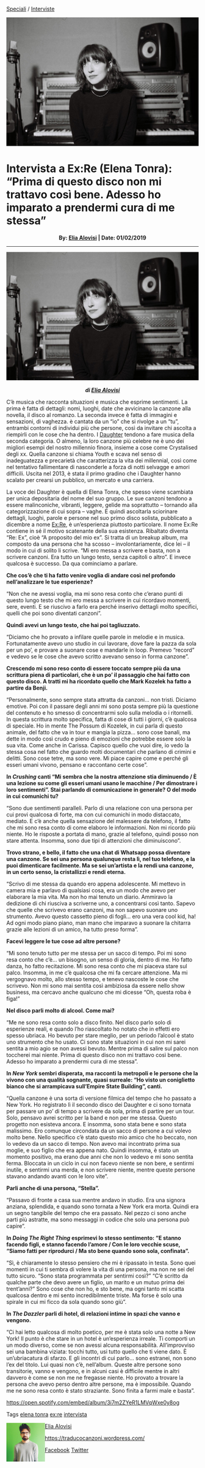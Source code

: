 [Speciali](https://rumoremag.com/speciali/) / [Interviste](https://rumoremag.com/speciali/interviste/)

<img src="/Images/Emma Swann/CNV00035-web.jpg">

# Intervista a Ex:Re (Elena Tonra): “Prima di questo disco non mi trattavo così bene. Adesso ho imparato a prendermi cura di me stessa”

**<p align="center">
By: [Elia Alovisi](https://rumoremag.com/author/elia/) | Date: 01/02/2019**
</p>

---

<img src="/Images/Emma Swann/CNV00035-web.jpg">

***<p align="center">
di [Elia Alovisi](https://rumoremag.com/author/elia/)***
</p>

C’è musica che racconta situazioni e musica che esprime sentimenti. La prima è fatta di dettagli: nomi, luoghi, date che avvicinano la canzone alla novella, il disco al romanzo. La seconda invece è fatta di immagini e sensazioni, di vaghezza. è cantata da un “io” che si rivolge a un “tu”, entrambi contorni di individui più che persone, così da invitare chi ascolta a riempirli con le cose che ha dentro. I [Daughter](https://rumoremag.com/tag/daughter/) tendono a fare musica della seconda categoria. O almeno, la loro canzone più celebre ne è uno dei migliori esempi del nostro millennio finora, insieme a cose come Crystalised degli xx. Quella canzone si chiama Youth e scava nel senso di inadeguatezza e precarietà che caratterizza la vita dei millennial, così come nel tentativo fallimentare di nasconderle a forza di notti selvagge e amori difficili. Uscita nel 2013, è stata il primo gradino che i Daughter hanno scalato per crearsi un pubblico, un mercato e una carriera.

La voce dei Daughter è quella di Elena Tonra, che spesso viene scambiata per unica depositaria del nome del suo gruppo. Le sue canzoni tendono a essere malinconiche, vibranti, leggere, gelide ma soprattutto – tornando alla categorizzazione di cui sopra – vaghe. E quindi ascoltarla sciorinare dettagli, luoghi, parole e persone nel suo primo disco solista, pubblicato a dicembre a nome [Ex:Re](https://rumoremag.com/tag/daughter/), è un’esperienza piuttosto particolare. Il nome Ex:Re contiene in sé il motivo scatenante della sua esistenza. Ribaltato diventa “Re: Ex”, cioè “A proposito del mio ex”. Si tratta di un breakup album, ma composto da una persona che ha scosso – involontariamente, dice lei – il modo in cui di solito li scrive. “Mi ero messa a scrivere e basta, non a scrivere canzoni. Era tutto un lungo testo, senza capitoli o altro”. E invece qualcosa è successo. Da qua cominciamo a parlare.

**Che cos’è che ti ha fatto venire voglia di andare così nel profondo nell’analizzare le tue esperienze?**

“Non che ne avessi voglia, ma mi sono resa conto che c’erano punti di questo lungo testo che mi ero messa a scrivere in cui ricordavo momenti, sere, eventi. E se riuscivo a farlo era perché inserivo dettagli molto specifici, quelli che poi sono diventati canzoni”.

**Quindi avevi un lungo testo, che hai poi tagliuzzato.**

“Diciamo che ho provato a infilare quelle parole in melodie e in musica. Fortunatamente avevo uno studio in cui lavorare, dove fare la pazza da sola per un po’, e provare a suonare cose e mandarle in loop. Premevo “record” e vedevo se le cose che avevo scritto avevano senso in forma canzone”.

**Crescendo mi sono reso conto di essere toccato sempre più da una scrittura piena di particolari, che è un po’ il passaggio che hai fatto con questo disco. A tratti mi ha ricordato quello che Mark Kozelek ha fatto a partire da Benji.**

“Personalmente, sono sempre stata attratta da canzoni… non tristi. Diciamo emotive. Poi con il passare degli anni mi sono posta sempre più la questione del contenuto e ho smesso di concentrarmi solo sulla melodia o i ritornelli. In questa scrittura molto specifica, fatta di cose di tutti i giorni, c’è qualcosa di speciale. Ho in mente The Possum di Kozelek, in cui parla di questo animale, del fatto che va in tour e mangia la pizza… sono cose banali, ma dette in modo così crudo e pieno di emozioni che potrebbe essere solo la sua vita. Come anche in Carissa. Capisco quello che vuoi dire, io vedo la stessa cosa nel fatto che guardo molti documentari che parlano di crimini e delitti. Sono cose tetre, ma sono vere. Mi piace capire come e perché gli esseri umani vivono, pensano e raccontano certe cose”.

**In *Crushing* canti “Mi sembra che la nostra attenzione stia diminuendo / È una lezione su come gli esseri umani usano le macchine / Per dimostrare i loro sentimenti”. Stai parlando di comunicazione in generale? O del modo in cui comunichi tu?**

“Sono due sentimenti paralleli. Parlo di una relazione con una persona per cui provi qualcosa di forte, ma con cui comunichi in modo distaccato, mediato. E c’è anche quella sensazione del malessere da telefono, il fatto che mi sono resa conto di come elaboro le informazioni. Non mi ricordo più niente. Ho le risposte a portata di mano, grazie al telefono, quindi posso non stare attenta. Insomma, sono due tipi di attenzioni che diminuiscono”.

**Trovo strano, e bello, il fatto che una chat di Whatsapp possa diventare una canzone. Se sei una persona qualunque resta lì, nel tuo telefono, e la puoi dimenticare facilmente. Ma se sei un’artista e la rendi una canzone, in un certo senso, la cristallizzi e rendi eterna.**

“Scrivo di me stessa da quando ero appena adolescente. Mi mettevo in camera mia e parlavo di qualsiasi cosa, era un modo che avevo per elaborare la mia vita. Ma non ho mai tenuto un diario. Ammiravo la dedizione di chi riusciva a scriverne uno, a concentrarsi così tanto. Sapevo che quelle che scrivevo erano canzoni, ma non sapevo suonare uno strumento. Avevo questo cassetto pieno di fogli… ero una vera cool kid, ha! Ad ogni modo piano piano, man mano che imparavo a suonare la chitarra grazie alle lezioni di un amico, ha tutto preso forma”.

**Facevi leggere le tue cose ad altre persone?**

“Mi sono tenuto tutto per me stessa per un sacco di tempo. Poi mi sono resa conto che c’è… un bisogno, un senso di gloria, dentro di me. Ho fatto danza, ho fatto recitazione. Mi sono resa conto che mi piaceva stare sul palco. Insomma, in me c’è qualcosa che mi fa cercare attenzione. Ma mi vergognavo molto, allo stesso tempo, e tenevo nascoste le cose che scrivevo. Non mi sono mai sentita così ambiziosa da essere nello show business, ma cercavo anche qualcuno che mi dicesse “Oh, questa roba è figa!”

**Nel disco parli molto di alcool. Come mai?**

“Me ne sono resa conto solo a disco finito. Nel disco parlo solo di esperienze reali, e quando l’ho riascoltato ho notato che in effetti ero spesso ubriaca. Ho bevuto per stare meglio, per un periodo l’alcool è stato uno strumento che ho usato. Ci sono state situazioni in cui non mi sarei sentita a mio agio se non avessi bevuto. Mentre prima di salire sul palco non toccherei mai niente. Prima di questo disco non mi trattavo così bene. Adesso ho imparato a prendermi cura di me stessa”.

**In *New York* sembri disperata, ma racconti la metropoli e le persone che la vivono con una qualità sognante, quasi surreale: “Ho visto un coniglietto bianco che si arrampicava sull’Empire State Building”, canti.**

“Quella canzone è una sorta di versione filmica del tempo che ho passato a New York. Ho registrato lì il secondo disco dei Daughter e ci sono tornata per passare un po’ di tempo a scrivere da sola, prima di partire per un tour. Solo, pensavo avrei scritto per la band e non per me stessa. Questo progetto non esisteva ancora. E insomma, sono stata bene e sono stata malissimo. Ero comunque circondata da un sacco di persone a cui volevo molto bene. Nello specifico c’è stato questo mio amico che ho beccato, non lo vedevo da un sacco di tempo. Non avevo mai incontrato prima sua moglie, e suo figlio che era appena nato. Quindi insomma, è stato un momento positivo, ma erano due anni che non lo vedevo e mi sono sentita ferma. Bloccata in un ciclo in cui non facevo niente se non bere, e sentirmi inutile, e sentirmi una merda, e non scrivere niente, mentre queste persone stavano andando avanti con le loro vite”.

**Parli anche di una persona, “Stella”.**

“Passavo di fronte a casa sua mentre andavo in studio. Era una signora anziana, splendida, e quando sono tornata a New York era morta. Quindi era un segno tangibile del tempo che era passato. Nel pezzo ci sono anche parti più astratte, ma sono messaggi in codice che solo una persona può capire”.

**In *Doing The Right Thing* esprimevi lo stesso sentimento: “E stanno facendo figli, e stanno facendo l’amore / Con le loro vecchie scuse, “Siamo fatti per riprodurci / Ma sto bene quando sono sola, confinata”.**

“Sì, è chiaramente lo stesso pensiero che mi è ripassato in testa. Sono quei momenti in cui ti sembra di volere la vita di una persona, ma non ne sei del tutto sicuro. “Sono stata programmata per sentirmi così?” “C’è scritto da qualche parte che devo avere un figlio, un marito e un mutuo prima dei trent’anni?” Sono cose che non ho, e sto bene, ma ogni tanto mi scatta qualcosa dentro e mi sento incredibilmente triste. Ma forse è solo una spirale in cui mi ficco da sola quando sono giù”.

**In *The Dazzler* parli di hotel, di relazioni intime in spazi che vanno e vengono.**

“Ci hai letto qualcosa di molto poetico, per me è stata solo una notte a New York! Il punto è che stare in un hotel è un’esperienza irreale. Ti comporti un un modo diverso, come se non avessi alcuna responsabilità. All’improvviso sei una bambina viziata: tocchi tutto, usi tutto quello che ti viene dato. È un’ubriacatura di sfarzo. E gli incontri di cui parlo… sono estranei, non sono l’ex del titolo. Lui quasi non c’è, nell’album. Queste altre persone sono transitorie, vanno e vengono, e in alcuni casi è difficile mentre in altri davvero è come se non me ne fregasse niente. Ho provato a trovare la persona che avevo perso dentro altre persone, ma è impossibile. Quando me ne sono resa conto è stato straziante. Sono finita a farmi male e basta”.

https://open.spotify.com/embed/album/3i7m2ZYeR1LMVqWxe0y8og

Tags [elena tonra](https://rumoremag.com/tag/elena-tonra/) [ex:re](https://rumoremag.com/tag/exre/) [intervista](https://rumoremag.com/tag/exre/)

<img src="/Text/Resources/29096337b4bb07167149219915f6fc3cfd83eef4a81b1b00bb4b6db86d6df2cc.jpeg" height=20% width=20% align="left">

[Elia Alovisi](https://rumoremag.com/author/elia/)

https://traducocanzoni.wordpress.com/

[Facebook](https://www.facebook.com/elia.alovisi) [Twitter](https://twitter.com/elia_alovisi)

<br clear="left"/>
